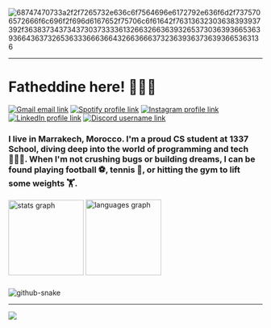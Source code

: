 ![68747470733a2f2f7265732e636c6f7564696e6172792e636f6d2f7375706572666f6c696f2f696d6167652f75706c6f61642f76313632303638393937392f363837343734373037333361326632663639326537303639366536393664363732653633366636643266366637323639363736393665363136](https://s1.ezgif.com/tmp/ezgif-1-5d3ffce9db.gif)



---
<h1 align="left">Fatheddine here! 👨🏻‍💻</h1>

[![Gmail email link](https://img.shields.io/badge/Gmail-D14836?&style=for-the-badge&logo=gmail&logoColor=white)](mailto:fatheddine04@gmail.com)
[![Spotify profile link](https://img.shields.io/badge/Spotify-1ED760?&style=for-the-badge&logo=spotify&logoColor=white)](https://open.spotify.com/user/31jtt4uoy5b3yzqhex73ikdxalqm?si=5ceb582b7eaa40d5)
[![Instagram profile link](https://img.shields.io/badge/Instagram-E4405F?&style=for-the-badge&logo=instagram&logoColor=white)](https://www.instagram.com/fatheddinebicane)
[![LinkedIn profile link](https://img.shields.io/badge/LinkedIn-0077B5?&style=for-the-badge&logo=linkedin&logoColor=white)](https://www.linkedin.com/in/fatheddine-bicane-b55967343/)
[![Discord username link](https://img.shields.io/badge/Discord-5865F2?&style=for-the-badge&logo=discord&logoColor=white)](https://discord.com/users/587878778710130692)



<h3 align="left">I live in Marrakech, Morocco. I'm a proud CS student at 1337 School, diving deep into the world of programming and tech 👨🏻‍💻. When I'm not crushing bugs or building dreams, I can be found playing football ⚽️, tennis 🎾, or hitting the gym to lift some weights 🏋.</h3>

<div align="left">
  <img src="https://github-readme-stats.vercel.app/api?username=fatheddine-bicane&hide_title=false&hide_rank=false&show_icons=true&include_all_commits=true&count_private=true&disable_animations=false&theme=dark&locale=en&hide_border=false" height="149" alt="stats graph"  />
  <img src="https://github-readme-stats.vercel.app/api/top-langs?username=fatheddine-bicane&locale=en&hide_title=false&layout=compact&card_width=320&langs_count=5&theme=dark&hide_border=false" height="150" alt="languages graph"  />
</div>

###

<!-- <img align="right" height="150" src="https://cdna.artstation.com/p/assets/images/images/060/460/880/original/pixel-jeff-chill-mario-2023-2.gif?1678633376"  /> -->



<picture>
  <source media="(prefers-color-scheme: dark)" srcset="https://raw.githubusercontent.com/fatheddine-bicane/fatheddine-bicane/output/github-snake-dark.svg" />
  <source media="(prefers-color-scheme: light)" srcset="https://raw.githubusercontent.com/fatheddine-bicane/fatheddine-bicane/output/github-snake.svg" />
  <img alt="github-snake" src="https://raw.githubusercontent.com/tobiasmeyhoefer/tobiasmeyhoefer/output/github-snake.svg" />
</picture>

---
[![](https://visitcount.itsvg.in/api?id=fatheddine-bicane&icon=10&color=13)](https://visitcount.itsvg.in)

<!-- Proudly created with GPRM ( https://gprm.itsvg.in ) -->
